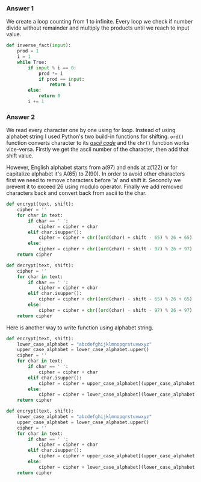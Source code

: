 ### Answer 1

We create a loop counting from 1 to infinite. Every loop we check if number divide without remainder and multiply the products until we reach to input value.

```python
def inverse_fact(input):
    prod = 1
    i = 1
    while True:
        if input % i == 0:
            prod *= i
            if prod == input:
                return i
        else:
            return 0
        i += 1
```

### Answer 2

We read every character one by one using for loop. Instead of using alphabet string I used Python's two build-in functions for shifting. ```ord()``` function converts character to its _[ascii code](https://theasciicode.com.ar)_ and the ```chr()``` function works vice-versa. Firstly we get the ascii number of the character, then add that shift value.

However, English alphabet starts from a(97) and ends at z(122) or for capitalize alphabet it's A(65) to Z(90). In order to avoid other characters first we need to remove characters before 'a' and shift it. Secondly we prevent it to exceed 26 using modulo operator. Finally we add removed characters back and convert back from ascii to the char.

```python
def encrypt(text, shift):
    cipher = ''
    for char in text:
        if char == ' ':
            cipher = cipher + char
        elif char.isupper():
            cipher = cipher + chr((ord(char) + shift - 65) % 26 + 65)
        else:
            cipher = cipher + chr((ord(char) + shift - 97) % 26 + 97)
    return cipher
```

```python
def decrypt(text, shift):
    cipher = ''
    for char in text:
        if char == ' ':
            cipher = cipher + char
        elif char.isupper():
            cipher = cipher + chr((ord(char) - shift - 65) % 26 + 65)
        else:
            cipher = cipher + chr((ord(char) - shift - 97) % 26 + 97)
    return cipher
```

Here is another way to write function using alphabet string.

```python
def encrypt(text, shift):
    lower_case_alphabet = "abcdefghijklmnopqrstuvwxyz"
    upper_case_alphabet = lower_case_alphabet.upper()
    cipher = ''
    for char in text:
        if char == ' ':
            cipher = cipher + char
        elif char.isupper():
            cipher = cipher + upper_case_alphabet[(upper_case_alphabet.index(char) + shift) % 26]
        else:
            cipher = cipher + lower_case_alphabet[(lower_case_alphabet.index(char) + shift) % 26]
    return cipher
```

```python
def encrypt(text, shift):
    lower_case_alphabet = "abcdefghijklmnopqrstuvwxyz"
    upper_case_alphabet = lower_case_alphabet.upper()
    cipher = ''
    for char in text:
        if char == ' ':
            cipher = cipher + char
        elif char.isupper():
            cipher = cipher + upper_case_alphabet[(upper_case_alphabet.index(char) - shift) % 26]
        else:
            cipher = cipher + lower_case_alphabet[(lower_case_alphabet.index(char) - shift) % 26]
    return cipher
```

